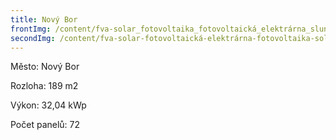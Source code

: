 ```yaml
---
title: Nový Bor
frontImg: /content/fva-solar_fotovoltaika_fotovoltaická_elektrárna_sluneční_elektrárna_ostrava_frýdek_místek_fotovoltaickýohřevvody5.jpeg
secondImg: /content/fva-solar-fotovoltaická-elektrárna-fotovoltaika-solax-solární-panel-celočerný-panel-nový-bor-fotovoltaika-nový-bor-dotace-na-fotovoltaikau-fve-dotace-nzu-nzu-light.jpg
---
```

Město: Nový Bor

Rozloha: 189 m2

Výkon: 32,04 kWp

Počet panelů: 72
